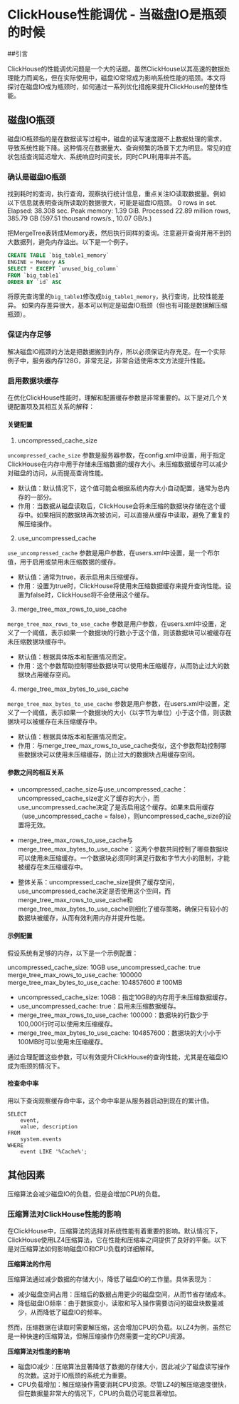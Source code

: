 # ClickHouse性能调优 - 当磁盘IO是瓶颈的时候

##引言

ClickHouse的性能调优问题是一个大的话题。虽然ClickHouse以其高速的数据处理能力而闻名，但在实际使用中，磁盘IO常常成为影响系统性能的瓶颈。本文将探讨在磁盘IO成为瓶颈时，如何通过一系列优化措施来提升ClickHouse的整体性能。

## 磁盘IO瓶颈
磁盘IO瓶颈指的是在数据读写过程中，磁盘的读写速度跟不上数据处理的需求，导致系统性能下降。这种情况在数据量大、查询频繁的场景下尤为明显。常见的症状包括查询延迟增大、系统响应时间变长，同时CPU利用率并不高。

### 确认是磁盘IO瓶颈

找到耗时的查询，执行查询，观察执行统计信息，重点关注IO读取数据量。例如以下信息就表明查询所读取的数据很大，可能是磁盘IO瓶颈。
0 rows in set. Elapsed: 38.308 sec. Peak memory: 1.39 GiB. Processed 22.89 million rows, 385.79 GB (597.51 thousand rows/s., 10.07 GB/s.)

把MergeTree表转成Memory表，然后执行同样的查询。注意避开查询并用不到的大数据列，避免内存溢出。以下是一个例子。

```SQL
CREATE TABLE `big_table1_memory`
ENGINE = Memory AS
SELECT * EXCEPT `unused_big_column`
FROM `big_table1`
ORDER BY `id` ASC
```

将原先查询里的`big_table1`修改成`big_table1_memory`，执行查询，比较性能差异。
如果内存差异很大，基本可以判定是磁盘IO瓶颈（但也有可能是数据解压缩瓶颈）。

### 保证内存足够

解决磁盘IO瓶颈的方法是把数据搬到内存，所以必须保证内存充足。在一个实际例子中，服务器内存128G，非常充足，非常合适使用本文方法提升性能。

### 启用数据块缓存

在优化ClickHouse性能时，理解和配置缓存参数是非常重要的。以下是对几个关键配置项及其相互关系的解释：

#### 关键配置
1. uncompressed_cache_size

`uncompressed_cache_size` 参数是服务器参数，在config.xml中设置，用于指定ClickHouse在内存中用于存储未压缩数据的缓存大小。未压缩数据缓存可以减少对磁盘的访问，从而提高查询性能。
- 默认值：默认情况下，这个值可能会根据系统内存大小自动配置，通常为总内存的一部分。
- 作用：当数据从磁盘读取后，ClickHouse会将未压缩的数据块存储在这个缓存中。如果相同的数据块再次被访问，可以直接从缓存中读取，避免了重复的解压缩操作。

2. use_uncompressed_cache

`use_uncompressed_cache` 参数是用户参数，在users.xml中设置，是一个布尔值，用于启用或禁用未压缩数据的缓存。
- 默认值：通常为true，表示启用未压缩缓存。
- 作用：设置为true时，ClickHouse将使用未压缩数据缓存来提升查询性能。设置为false时，ClickHouse将不会使用这个缓存。

3. merge_tree_max_rows_to_use_cache

`merge_tree_max_rows_to_use_cache` 参数是用户参数，在users.xml中设置，定义了一个阈值，表示如果一个数据块的行数小于这个值，则该数据块可以被缓存在未压缩数据块缓存中。
- 默认值：根据具体版本和配置情况而定。
- 作用：这个参数帮助控制哪些数据块可以使用未压缩缓存，从而防止过大的数据块占用缓存空间。

4. merge_tree_max_bytes_to_use_cache

`merge_tree_max_bytes_to_use_cache` 参数是用户参数，在users.xml中设置，定义了一个阈值，表示如果一个数据块的大小（以字节为单位）小于这个值，则该数据块可以被缓存在未压缩缓存中。
- 默认值：根据具体版本和配置情况而定。
- 作用：与merge_tree_max_rows_to_use_cache类似，这个参数帮助控制哪些数据块可以使用未压缩缓存，防止过大的数据块占用缓存空间。

#### 参数之间的相互关系

- uncompressed_cache_size与use_uncompressed_cache：uncompressed_cache_size定义了缓存的大小，而use_uncompressed_cache决定了是否启用这个缓存。如果未启用缓存（use_uncompressed_cache = false），则uncompressed_cache_size的设置将无效。

- merge_tree_max_rows_to_use_cache与merge_tree_max_bytes_to_use_cache：这两个参数共同控制了哪些数据块可以使用未压缩缓存。一个数据块必须同时满足行数和字节大小的限制，才能被缓存在未压缩缓存中。

- 整体关系：uncompressed_cache_size提供了缓存空间，use_uncompressed_cache决定是否使用这个空间，而merge_tree_max_rows_to_use_cache和merge_tree_max_bytes_to_use_cache则细化了缓存策略，确保只有较小的数据块被缓存，从而有效利用内存并提升性能。

#### 示例配置
假设系统有足够的内存，以下是一个示例配置：

uncompressed_cache_size: 10GB
use_uncompressed_cache: true
merge_tree_max_rows_to_use_cache: 100000
merge_tree_max_bytes_to_use_cache: 104857600  # 100MB

- uncompressed_cache_size: 10GB：指定10GB的内存用于未压缩数据缓存。
- use_uncompressed_cache: true：启用未压缩数据缓存。
- merge_tree_max_rows_to_use_cache: 100000：数据块的行数少于100,000行时可以使用未压缩缓存。
- merge_tree_max_bytes_to_use_cache: 104857600：数据块的大小小于100MB时可以使用未压缩缓存。

通过合理配置这些参数，可以有效提升ClickHouse的查询性能，尤其是在磁盘IO成为瓶颈的情况下。

#### 检查命中率
用以下查询观察缓存命中率，这个命中率是从服务器启动到现在的累计值。

```
SELECT
    event,
    value, description
FROM
    system.events
WHERE
    event LIKE '%Cache%';
```

## 其他因素

压缩算法会减少磁盘IO的负载，但是会增加CPU的负载。

### 压缩算法对ClickHouse性能的影响

在ClickHouse中，压缩算法的选择对系统性能有着重要的影响。默认情况下，ClickHouse使用LZ4压缩算法，它在性能和压缩率之间提供了良好的平衡。以下是对压缩算法如何影响磁盘IO和CPU负载的详细解释。

**压缩算法的作用**

压缩算法通过减少数据的存储大小，降低了磁盘IO的工作量。具体表现为：
- 减少磁盘空间占用：压缩后的数据占用更少的磁盘空间，从而节省存储成本。
- 降低磁盘IO频率：由于数据变小，读取和写入操作需要访问的磁盘块数量减少，从而降低了磁盘IO的频率。

然而，压缩数据在读取时需要解压缩，这会增加CPU的负载。以LZ4为例，虽然它是一种快速的压缩算法，但解压缩操作仍然需要一定的CPU资源。

**压缩算法对性能的影响**

- 磁盘IO减少：压缩算法显著降低了数据的存储大小，因此减少了磁盘读写操作的次数。这对于IO瓶颈的系统尤为重要。
- CPU负载增加：解压缩操作需要消耗CPU资源。尽管LZ4的解压缩速度很快，但在数据量非常大的情况下，CPU的负载仍可能显著增加。

